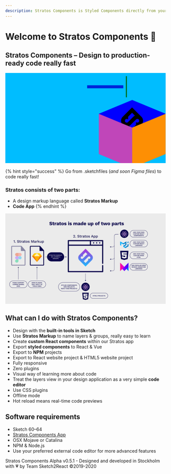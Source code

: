```yaml
---
description: Stratos Components is Styled Components directly from your design application
---
```


# Welcome to Stratos Components 🏡

## Stratos Components – Design to production-ready code really fast

![](.gitbook/assets/1.png)

{% hint style="success" %}
Go from .sketchfiles \(_and soon Figma files_\) to code really fast!

### Stratos consists of two parts:

* A design markup language called **Stratos Markup**
* **Code App**
{% endhint %}

![](.gitbook/assets/stratosis-2x.png)

## What can I do with Stratos Components?

* Design with the **built-in tools in Sketch**
* Use **Stratos Markup** to name layers & groups, really easy to learn
* Create **custom React components** within our Stratos app
* Export **styled components** to React & Vue
* Export to **NPM** projects
* Export to React website project & HTML5 website project
* Fully responsive
* Zero plugins
* Visual way of learning more about code
* Treat the layers view in your design application as a very simple **code editor**
* Use CSS plugins
* Offline mode
* Hot reload means real-time code previews

## Software requirements

* Sketch 60–64
* [Stratos Components App](https://gumroad.com/l/stratoswfh)
* OSX Mojave or Catalina
* NPM & Node.js
* Use your preferred external code editor for more advanced features

Stratos Components Alpha v0.5.1 - Designed and developed in Stockholm with 💗 by Team Sketch2React ©2019-2020

